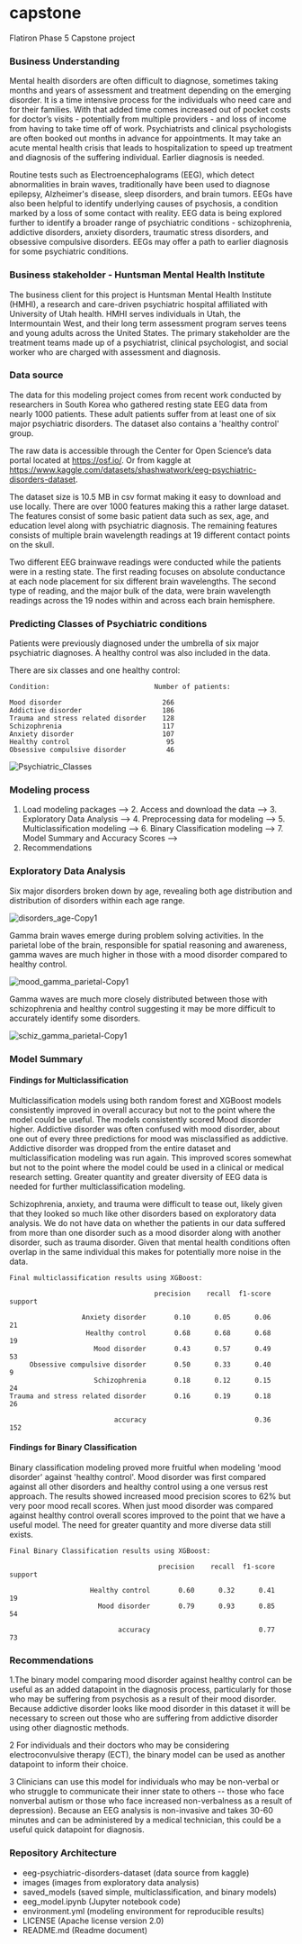 # capstone
Flatiron Phase 5 Capstone project

### Business Understanding


Mental health disorders are often difficult to diagnose, sometimes taking months and years of assessment and treatment depending on the emerging disorder. It is a time intensive process for the individuals who need care and for their families. With that added time comes increased out of pocket costs for doctor’s visits - potentially from multiple providers - and loss of income from having to take time off of work. Psychiatrists and clinical psychologists are often booked out months in advance for appointments. It may take an acute mental health crisis that leads to hospitalization to speed up treatment and diagnosis of the suffering individual. Earlier diagnosis is needed.

Routine tests such as Electroencephalograms (EEG), which detect abnormalities in brain waves, traditionally have been used to diagnose epilepsy, Alzheimer's disease, sleep disorders, and brain tumors. EEGs have also been helpful to identify underlying causes of psychosis, a condition marked by a loss of some contact with reality. EEG data is being explored further to identify a broader range of psychiatric conditions - schizophrenia, addictive disorders, anxiety disorders, traumatic stress disorders, and obsessive compulsive disorders. EEGs may offer a path to earlier diagnosis for some psychiatric conditions.

### Business stakeholder - Huntsman Mental Health Institute

The business client for this project is Huntsman Mental Health Institute (HMHI), a research and care-driven psychiatric hospital affiliated with University of Utah health. HMHI serves individuals in Utah, the Intermountain West, and their long term assessment program serves teens and young adults across the United States. The primary stakeholder are the treatment teams made up of a psychiatrist, clinical psychologist, and social worker who are charged with assessment and diagnosis. 


### Data source 

The data for this modeling project comes from recent work conducted by researchers in South Korea who gathered resting state EEG data from nearly 1000 patients. These adult patients suffer from at least one of six major psychiatric disorders. The dataset also contains a 'healthy control' group. 

The raw data is accessible through the Center for Open Science’s data portal located at https://osf.io/. Or from kaggle at https://www.kaggle.com/datasets/shashwatwork/eeg-psychiatric-disorders-dataset. 

The dataset size is 10.5 MB in csv format making it easy to download and use locally. There are over 1000 features making this a rather large dataset. The features consist of some basic patient data such as sex, age, and education level along with psychiatric diagnosis. The remaining features consists of multiple brain wavelength readings at 19 different contact points on the skull. 

Two different EEG brainwave readings were conducted while the patients were in a resting state. The first reading focuses on absolute conductance at each node placement for six different brain wavelengths. The second type of reading, and the major bulk of the data, were brain wavelength readings across the 19 nodes within and across each brain hemisphere. 

### Predicting Classes of Psychiatric conditions

Patients were previously diagnosed under the umbrella of six major psychiatric diagnoses. A healthy control was also included in the data. 

There are six classes and one healthy control:

    Condition:                          Number of patients: 

    Mood disorder                         266
    Addictive disorder                    186
    Trauma and stress related disorder    128
    Schizophrenia                         117
    Anxiety disorder                      107
    Healthy control                        95
    Obsessive compulsive disorder          46
    
![Psychiatric_Classes](https://github.com/JM-Hansen/capstone/assets/104652254/80352161-d959-4e1d-a04a-bfe332a71ea7)


### Modeling process

1. Load modeling packages --> 2. Access and download the data --> 3. Exploratory Data Analysis --> 4. Preprocessing data for modeling --> 5. Multiclassification modeling --> 6. Binary Classification modeling --> 7. Model Summary and Accuracy Scores -->
8. Recommendations 

### Exploratory Data Analysis

Six major disorders broken down by age, revealing both age distribution and distribution of disorders within each age range.

![disorders_age-Copy1](https://github.com/JM-Hansen/capstone/assets/104652254/81f7cd08-b08f-4901-813e-35c1d95e1ebf)

Gamma brain waves emerge during problem solving activities. In the parietal lobe of the brain, responsible for spatial reasoning and awareness, gamma waves are much higher in those with a mood disorder compared to healthy control. 

![mood_gamma_parietal-Copy1](https://github.com/JM-Hansen/capstone/assets/104652254/ef9cebd5-6b39-4a7c-b739-65371afa1259)

Gamma waves are much more closely distributed between those with schizophrenia and healthy control suggesting it may be more difficult to accurately identify some disorders. 

![schiz_gamma_parietal-Copy1](https://github.com/JM-Hansen/capstone/assets/104652254/b0a635fb-68c6-4a86-a7a4-12df573145aa)

### Model Summary 

#### Findings for Multiclassification 

   Multiclassification models using both random forest and XGBoost models consistently improved in overall accuracy but not to the point where the model could be useful. The models consistently scored Mood disorder higher. Addictive disorder was often confused with mood disorder, about one out of every three predictions for mood was misclassified as addictive. Addictive disorder was dropped from the entire dataset and multiclassification modeling was run again. This improved scores somewhat but not to the point where the model could be used in a clinical or medical research setting. Greater quantity and greater diversity of EEG data is needed for further multiclassification modeling. 
    
   Schizophrenia, anxiety, and trauma were difficult to tease out, likely given that they looked so much  like other disorders based on exploratory data analysis. We do not have data on whether the patients in our data suffered from more than one disorder such as a mood disorder along with another disorder, such as trauma disorder. Given that mental health conditions often overlap in the same individual this makes for potentially more noise in the data. 
    
    Final multiclassification results using XGBoost:
    
                                        precision    recall  f1-score   support

                      Anxiety disorder       0.10      0.05      0.06        21
                       Healthy control       0.68      0.68      0.68        19
                         Mood disorder       0.43      0.57      0.49        53
         Obsessive compulsive disorder       0.50      0.33      0.40         9
                         Schizophrenia       0.18      0.12      0.15        24
    Trauma and stress related disorder       0.16      0.19      0.18        26

                              accuracy                           0.36       152
    
#### Findings for Binary Classification 

   Binary classification modeling proved more fruitful when modeling 'mood disorder' against 'healthy control'. Mood disorder was first  compared against all other disorders and healthy control using a one versus rest approach. The results showed increased mood precision scores to 62% but very poor mood recall scores. When just mood disorder was compared against healthy control overall scores improved to the point that we have a useful model. The need for greater quantity and more diverse data still exists. 
    
    Final Binary Classification results using XGBoost:
    
                                         precision    recall  f1-score   support

                        Healthy control       0.60      0.32      0.41        19
                          Mood disorder       0.79      0.93      0.85        54

                               accuracy                           0.77        73
    


### Recommendations


1.The binary model comparing mood disorder against healthy control can be useful as an added datapoint in the diagnosis process, particularly for those who may be suffering from psychosis as a result of their mood disorder. Because addictive disorder looks like mood disorder in this dataset it will be necessary to screen out those who are suffering from addictive disorder using other diagnostic methods. 

2 For individuals and their doctors who may be considering electroconvulsive therapy (ECT), the binary model can be used as another datapoint to inform their choice. 

3 Clinicians can use this model for individuals who may be non-verbal or who struggle to communicate their inner state to others -- those who face nonverbal autism or those who face increased non-verbalness as a result of depression). Because an EEG analysis is non-invasive and takes 30-60 minutes and can be administered by a medical technician, this could be a useful quick datapoint for diagnosis.

### Repository Architecture

* eeg-psychiatric-disorders-dataset  (data source from kaggle)
* images                             (images from exploratory data analysis)
* saved_models                       (saved simple, multiclassification, and binary models)
* eeg_model.ipynb                    (Jupyter notebook code)
* environment.yml                    (modeling environment for reproducible results)
* LICENSE                            (Apache license version 2.0)
* README.md                          (Readme document)
